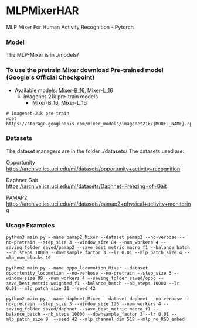 # MLPMixerHAR

MLP Mixer For Human Activity Recognition - Pytorch

### Model
The MLP-Mixer is in ./models/
### To use the pretrain Mixer download Pre-trained model (Google's Official Checkpoint)
* [Available models](https://console.cloud.google.com/storage/browser/mixer_models): Mixer-B_16, Mixer-L_16
  * imagenet-21k pre-train models
    * Mixer-B_16, Mixer-L_16
```
# Imagenet-21k pre-train
wget https://storage.googleapis.com/mixer_models/imagenet21k/{MODEL_NAME}.npz
```

### Datasets
The dataset managers are in the folder ./datasets/
The datasets used are:

Opportunity
https://archive.ics.uci.edu/ml/datasets/opportunity+activity+recognition

Daphner Gait 
https://archive.ics.uci.edu/ml/datasets/Daphnet+Freezing+of+Gait

PAMAP2
https://archive.ics.uci.edu/ml/datasets/pamap2+physical+activity+monitoring


### Usage Examples
```
python3 main.py --name pamap2_Mixer --dataset pamap2 --no-verbose --no-pretrain --step_size 3 --window_size 84 --num_workers 4 --saving_folder saved/pamap2 --save_best_metric macro_f1 --balance_batch --nb_steps 10000 --downsample_factor 3 --lr 0.01 --mlp_patch_size 4 --mlp_num_blocks 10

python2 main.py --name oppo_locomotion_Mixer --dataset opportunity_locomotion --no-verbose --no-pretrain --step_size 3 --window_size 99 --num_workers 4 --saving_folder saved/oppo --save_best_metric weighted_f1 --balance_batch --nb_steps 10000 --lr 0.01 --mlp_patch_size 11 --seed 42

python2 main.py --name daphnet_Mixer --dataset daphnet --no-verbose --no-pretrain --step_size 3 --window_size 126 --num_workers 4 --saving_folder saved/daphnet --save_best_metric macro_f1 --balance_batch --nb_steps 10000 --downsample_factor 2 --lr 0.01 --mlp_patch_size 9  --seed 42 --mlp_channel_dim 512 --mlp_no_RGB_embed
```
